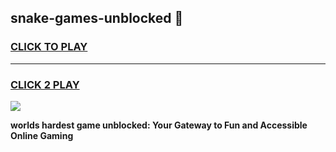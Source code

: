 
## snake-games-unblocked 👋
<h3>
<a href="https://premium.freeplayer.one?title=snake-games-unblocked&ref=14F">CLICK TO PLAY</a></h3>
<hr>

<h3>
<a href="https://premium.freeplayer.one?title=snake-games-unblocked&ref=14F">CLICK 2 PLAY</a>
  
</h3>

<a href="https://premium.freeplayer.one?title=snake-games-unblocked&ref=12F/"><img src="https://clearcache.store/games.png"></a>


**worlds hardest game unblocked: Your Gateway to Fun and Accessible Online Gaming**
